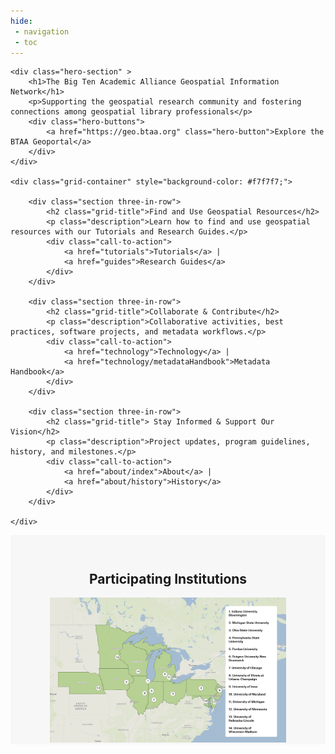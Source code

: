```yaml
---
hide:
 - navigation
 - toc
---
```


<body>

	<div class="hero-section" >
	    <h1>The Big Ten Academic Alliance Geospatial Information Network</h1>
	    <p>Supporting the geospatial research community and fostering connections among geospatial library professionals</p>
	    <div class="hero-buttons">
	        <a href="https://geo.btaa.org" class="hero-button">Explore the BTAA Geoportal</a>
	    </div>
	</div>

    <div class="grid-container" style="background-color: #f7f7f7;">
    
        <div class="section three-in-row">
            <h2 class="grid-title">Find and Use Geospatial Resources</h2>
            <p class="description">Learn how to find and use geospatial resources with our Tutorials and Research Guides.</p>
            <div class="call-to-action">
                <a href="tutorials">Tutorials</a> |
                <a href="guides">Research Guides</a>
            </div>
    	</div>
        
        <div class="section three-in-row">
            <h2 class="grid-title">Collaborate & Contribute</h2>
            <p class="description">Collaborative activities, best practices, software projects, and metadata workflows.</p>
            <div class="call-to-action">
                <a href="technology">Technology</a> |
                <a href="technology/metadataHandbook">Metadata Handbook</a>
            </div>
        </div>
        
        <div class="section three-in-row">
            <h2 class="grid-title"> Stay Informed & Support Our Vision</h2>
            <p class="description">Project updates, program guidelines, history, and milestones.</p>
            <div class="call-to-action">
                <a href="about/index">About</a> |
                <a href="about/history">History</a>
            </div>
        </div>
        
    </div>
    
<div style="text-align: center; background-color: #f7f7f7; padding-top:2em;">
<h2>Participating Institutions</h2>
    
<img src="images/BTAA-GIN-institutions.png" alt="Map of participating institutions" width= "75%">

</div>
  
</body>
</html>



